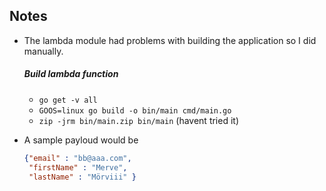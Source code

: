 ## Notes
* The lambda module had problems with building the application so I did manually.

    ##### Build lambda function 
    * `go get -v all`
    * `GOOS=linux go build -o bin/main cmd/main.go`
    * `zip -jrm bin/main.zip bin/main` (havent tried it)
    
* A sample payloud would be 
    ```json
    {"email" : "bb@aaa.com",
     "firstName" : "Merve",
     "lastName" : "Mörviii" } 
    ```



 